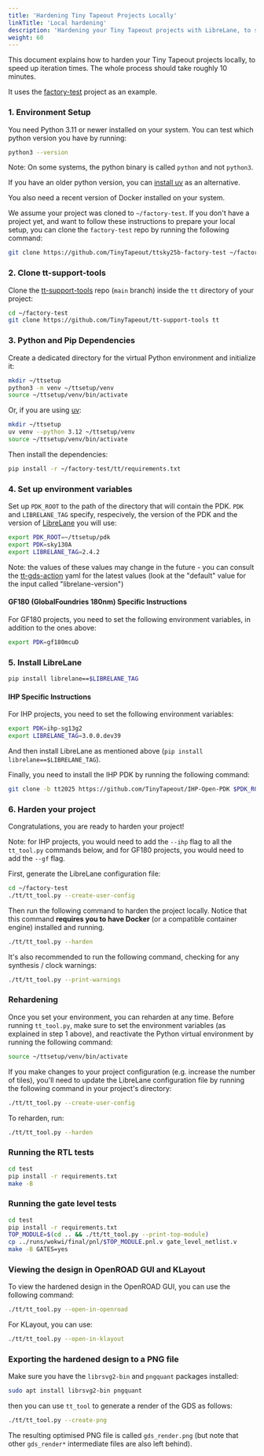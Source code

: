 ```yaml
---
title: 'Hardening Tiny Tapeout Projects Locally'
linkTitle: 'Local hardening'
description: 'Hardening your Tiny Tapeout projects with LibreLane, to speed up iteration times'
weight: 60
---
```


This document explains how to harden your Tiny Tapeout projects locally, to speed up iteration times. The whole process should take roughly 10 minutes.

It uses the [factory-test](https://github.com/TinyTapeout/ttsky25b-factory-test) project as an example.

### 1. Environment Setup

You need Python 3.11 or newer installed on your system. You can test which python version you have by running:

```sh
python3 --version
```

Note: On some systems, the python binary is called `python` and not `python3`.

If you have an older python version, you can [install uv](https://docs.astral.sh/uv/getting-started/installation/) as an alternative.

You also need a recent version of Docker installed on your system.

We assume your project was cloned to `~/factory-test`. If you don't have a project yet, and want to follow these instructions to prepare your local setup, you can clone the `factory-test` repo by running the following command:

```sh
git clone https://github.com/TinyTapeout/ttsky25b-factory-test ~/factory-test
```

### 2. Clone tt-support-tools

Clone the [tt-support-tools](https://github.com/TinyTapeout/tt-support-tools) repo (`main` branch) inside the `tt` directory of your project:

```sh
cd ~/factory-test
git clone https://github.com/TinyTapeout/tt-support-tools tt
```

### 3. Python and Pip Dependencies

Create a dedicated directory for the virtual Python environment and initialize it:

```sh
mkdir ~/ttsetup
python3 -m venv ~/ttsetup/venv
source ~/ttsetup/venv/bin/activate
```

Or, if you are using [uv](https://docs.astral.sh/uv/):

```sh
mkdir ~/ttsetup
uv venv --python 3.12 ~/ttsetup/venv
source ~/ttsetup/venv/bin/activate
```

Then install the dependencies:

```sh
pip install -r ~/factory-test/tt/requirements.txt
```

### 4. Set up environment variables

Set up `PDK_ROOT` to the path of the directory that will contain the PDK. `PDK` and `LIBRELANE_TAG` specify, respecively, the version of the PDK and the version of [LibreLane](https://librelane.readthedocs.io/en/latest/) you will use:

```sh
export PDK_ROOT=~/ttsetup/pdk
export PDK=sky130A
export LIBRELANE_TAG=2.4.2
```

Note: the values of these values may change in the future - you can consult the [tt-gds-action](https://github.com/TinyTapeout/tt-gds-action/blob/main/action.yml) yaml for the latest values (look at the "default" value for the input called "librelane-version")

#### GF180 (GlobalFoundries 180nm) Specific Instructions

For GF180 projects, you need to set the following environment variables, in addition to the ones above:

```sh
export PDK=gf180mcuD
```

### 5. Install LibreLane

```sh
pip install librelane==$LIBRELANE_TAG
```

#### IHP Specific Instructions

For IHP projects, you need to set the following environment variables:

```sh
export PDK=ihp-sg13g2
export LIBRELANE_TAG=3.0.0.dev39
```

And then install LibreLane as mentioned above (`pip install librelane==$LIBRELANE_TAG`).

Finally, you need to install the IHP PDK by running the following command:

```sh
git clone -b tt2025 https://github.com/TinyTapeout/IHP-Open-PDK $PDK_ROOT
```

### 6. Harden your project

Congratulations, you are ready to harden your project!

Note: for IHP projects, you would need to add the `--ihp` flag to all the `tt_tool.py` commands below, and for
GF180 projects, you would need to add the `--gf` flag.

First, generate the LibreLane configuration file:

```sh
cd ~/factory-test
./tt/tt_tool.py --create-user-config
```

Then run the following command to harden the project locally.
Notice that this command **requires you to have Docker** (or a compatible container engine) installed and running.

```sh
./tt/tt_tool.py --harden
```

It's also recommended to run the following command, checking for any synthesis / clock warnings:

```sh
./tt/tt_tool.py --print-warnings
```

### Rehardening

Once you set your environment, you can reharden at any time. Before running `tt_tool.py`, make sure to set the environment variables (as explained in step 1 above), and reactivate the Python virtual environment by running the following command:

```sh
source ~/ttsetup/venv/bin/activate
```

If you make changes to your project configuration (e.g. increase the number of tiles), you'll need to update the LibreLane configuration file by running the following command in your project's directory:

```sh
./tt/tt_tool.py --create-user-config
```

To reharden, run:

```sh
./tt/tt_tool.py --harden
```

### Running the RTL tests

```sh
cd test
pip install -r requirements.txt
make -B
```

### Running the gate level tests

```sh
cd test
pip install -r requirements.txt
TOP_MODULE=$(cd .. && ./tt/tt_tool.py --print-top-module)
cp ../runs/wokwi/final/pnl/$TOP_MODULE.pnl.v gate_level_netlist.v
make -B GATES=yes
```

### Viewing the design in OpenROAD GUI and KLayout

To view the hardened design in the OpenROAD GUI, you can use the following command:

```sh
./tt/tt_tool.py --open-in-openroad
```

For KLayout, you can use:

```sh
./tt/tt_tool.py --open-in-klayout
```

### Exporting the hardened design to a PNG file

Make sure you have the `librsvg2-bin` and `pngquant` packages installed:

```sh
sudo apt install librsvg2-bin pngquant
```

then you can use `tt_tool` to generate a render of the GDS as follows:

```sh
./tt/tt_tool.py --create-png
```

The resulting optimised PNG file is called `gds_render.png` (but note that other `gds_render*` intermediate files are also left behind).
